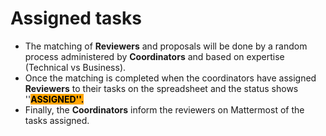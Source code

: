 # Assigned tasks

* The matching of **Reviewers** and proposals will be done by a random process administered by **Coordinators** and based on expertise (Technical vs Business).
* Once the matching is completed when the coordinators have assigned **Reviewers** to their tasks on the spreadsheet and the status shows ''<mark style="background-color:orange;">**ASSIGNED''.**</mark>&#x20;
* Finally, the **Coordinators** inform the reviewers on Mattermost of the tasks assigned.